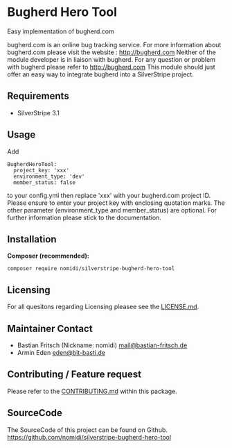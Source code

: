 Bugherd Hero Tool
=================

Easy implementation of bugherd.com

bugherd.com is an online bug tracking service. For more information about
bugherd.com please visit the website : http://bugherd.com
Neither of the module developer is in liaison with bugherd. For any question or
problem with bugherd please refer to http://bugherd.com
This module should just offer an easy way to integrate bugherd into a SilverStripe
project.

## Requirements
* SilverStripe 3.1

## Usage

Add

```
BugherdHeroTool:
  project_key: 'xxx'
  environment_type: 'dev'
  member_status: false
```
to your config.yml then replace 'xxx' with your bugherd.com project ID. Please
ensure to enter your project key with enclosing quotation marks.
The other parameter (environment_type and member_status) are optional. For
further information please stick to the documentation.

## Installation
__Composer (recommended):__
```
composer require nomidi/silverstripe-bugherd-hero-tool
```

## Licensing
For all quesitons regarding Licensing pleasee see the [LICENSE.md](LICENSE.md).

## Maintainer Contact

* Bastian Fritsch (Nickname: nomidi) <mail@bastian-fritsch.de>
* Armin Eden <eden@bit-basti.de>

## Contributing / Feature request
Please refer to the [CONTRIBUTING.md](CONTRIBUTING.md) within this package.

## SourceCode
The SourceCode of this project can be found on Github. https://github.com/nomidi/silverstripe-bugherd-hero-tool
